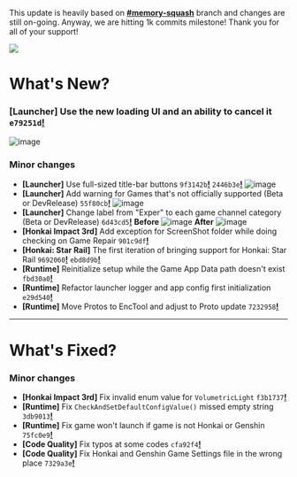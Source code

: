 This update is heavily based on [**#memory-squash**](https://github.com/neon-nyan/Collapse/tree/memory-squash) branch and changes are still on-going.
Anyway, we are hitting 1k commits milestone! Thank you for all of your support!

![](https://raw.githubusercontent.com/neon-nyan/CollapseLauncher-Page/34d1913533b0a9b328fdee6be457f240915b5381/images/Banner_update_1.0.52.5.webp)

# What's New?
### **[Launcher]** Use the new loading UI and an ability to cancel it ``e79251d``[**!**](https://github.com/neon-nyan/Collapse/commit/e79251dedbbda0f14f980af2a8930db4c7fe0ef9)
![image](https://user-images.githubusercontent.com/30566970/219035782-e1cd6f28-0e02-47b2-8e42-2b5ec3ec40e1.png)

### Minor changes
- **[Launcher]** Use full-sized title-bar buttons ``9f3142b``[**!**](https://github.com/neon-nyan/Collapse/commit/9f3142bad54147056a473aa2b19594872d4387d0) ``2446b3e``[**!**](https://github.com/neon-nyan/Collapse/commit/2446b3e6eb09827ff6f8a77e019658f0c780456a)
![image](https://user-images.githubusercontent.com/30566970/219038397-9375450f-9592-4a17-adea-0ba9c4bd7bab.png)
- **[Launcher]** Add warning for Games that's not officially supported (Beta or DevRelease) ``55f80cb``[**!**](https://github.com/neon-nyan/Collapse/commit/55f80cb6a181724fff69b8a898374f56541160d4)
![image](https://user-images.githubusercontent.com/30566970/219037176-b08361ad-45d8-4517-8f6a-35d6b0d0d10d.png)
- **[Launcher]** Change label from "Exper" to each game channel category (Beta or DevRelease) ``6d43cd5``[**!**](https://github.com/neon-nyan/Collapse/commit/6d43cd5537ee8c7611c9ce2ed5e8011d7f3b9110)
    **Before**
    ![image](https://user-images.githubusercontent.com/30566970/219036663-b5415c86-eecd-4b3a-a03a-6aad9471dae9.png)
    **After**
    ![image](https://user-images.githubusercontent.com/30566970/219036712-a77e953c-0871-482d-b27f-eb9f32f7ef58.png)
- **[Honkai Impact 3rd]** Add exception for ScreenShot folder while doing checking on Game Repair ``901c9df``[**!**](https://github.com/neon-nyan/Collapse/commit/901c9df6eb1dac58ab59ad248ad7edb1ae68b404)
- **[Honkai: Star Rail]** The first iteration of bringing support for Honkai: Star Rail ``9692060``[**!**](https://github.com/neon-nyan/Collapse/commit/9692060f1f87c43fbaf472b747ce6261a59e42bd) ``ebd8d9b``[**!**](https://github.com/neon-nyan/Collapse/commit/ebd8d9b71f330d93147d8088d95c74926b353981)
- **[Runtime]** Reinitialize setup while the Game App Data path doesn't exist ``fbd30a0``[**!**](https://github.com/neon-nyan/Collapse/commit/fbd30a03e9b7b3ed2b3356aa5b28ed2680119d1e)
- **[Runtime]** Refactor launcher logger and app config first initialization ``e29d540``[**!**](https://github.com/neon-nyan/Collapse/commit/e29d540fe2f622956a64a24ac8a7434d0aafa363)
- **[Runtime]** Move Protos to EncTool and adjust to Proto update ``7232958``[**!**](https://github.com/neon-nyan/Collapse/commit/72329580b8f46880e8369d43e130c9bf130f51da)

***

# What's Fixed?
### Minor changes
- **[Honkai Impact 3rd]** Fix invalid enum value for ``VolumetricLight`` ``f3b1737``[**!**](https://github.com/neon-nyan/Collapse/commit/f3b1737b3b03dbb514d1cb297b7499157f95488f)
- **[Runtime]** Fix ``CheckAndSetDefaultConfigValue()`` missed empty string ``3db9013``[**!**](https://github.com/neon-nyan/Collapse/commit/3db901343ef1c8931acc19d5619bd6e99aeac8e5)
- **[Runtime]** Fix game won't launch if game is not Honkai or Genshin ``75fc0e9``[**!**](https://github.com/neon-nyan/Collapse/commit/75fc0e92edb8de22a4ebcd38a247b1a11437ef82)
- **[Code Quality]** Fix typos at some codes ``cfa92f4``[**!**](https://github.com/neon-nyan/Collapse/commit/cfa92f4cc52b5d9aefe95954280ad280faa54894)
- **[Code Quality]** Fix Honkai and Genshin Game Settings file in the wrong place ``7329a3e``[**!**](https://github.com/neon-nyan/Collapse/commit/7329a3e4c0c5255083eb007d071aee928cb3c59f)